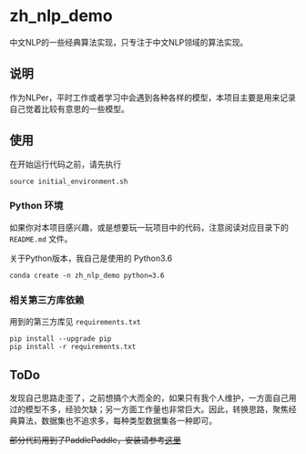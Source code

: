 # zh_nlp_demo
中文NLP的一些经典算法实现，只专注于中文NLP领域的算法实现。


## 说明

作为NLPer，平时工作或者学习中会遇到各种各样的模型，本项目主要是用来记录自己觉着比较有意思的一些模型。


## 使用

在开始运行代码之前，请先执行

```shell
source initial_environment.sh
```

### Python 环境

如果你对本项目感兴趣，或是想要玩一玩项目中的代码，注意阅读对应目录下的 `README.md` 文件。

关于Python版本，我自己是使用的 Python3.6

```shell
conda create -n zh_nlp_demo python=3.6
```


### 相关第三方库依赖

用到的第三方库见 `requirements.txt`

```shell
pip install --upgrade pip
pip install -r requirements.txt
```

## ToDo

发现自己思路走歪了，之前想搞个大而全的，如果只有我个人维护，一方面自己用过的模型不多，经验欠缺；另一方面工作量也非常巨大。因此，转换思路，聚焦经典算法，数据集也不追求多，每种类型数据集各一种即可。

~~部分代码用到了PaddlePaddle，安装请参考[这里](https://www.paddlepaddle.org.cn/install/quick)~~
